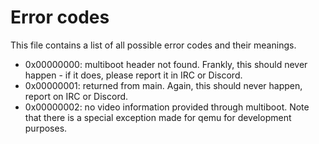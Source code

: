 # Error codes

This file contains a list of all possible error codes and their meanings.

* 0x00000000: multiboot header not found. Frankly, this should never happen - if
it does, please report it in IRC or Discord.
* 0x00000001: returned from main. Again, this should never happen, report on IRC
or Discord.
* 0x00000002: no video information provided through multiboot. Note that there
is a special exception made for qemu for development purposes.
